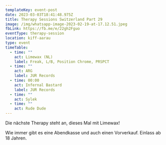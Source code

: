 ```yaml
---
templateKey: event-post
date: 2023-03-03T18:41:48.975Z
title: Therapy Sessions Switzerland Part 29
image: /img/whatsapp-image-2023-02-19-at-17.12.51.jpeg
fbLink: https://fb.me/e/22gh2Fguo
eventType: therapy-session
location: kiff-aarau
type: event
timeTable:
  - time: ""
    act: Limewax (NL)
    label: Freak, L/B, Position Chrome, PRSPCT
  - time: ""
    act: ARG
    label: JUR Records
  - time: 00:00
    act: Infernal Bastard
    label: JUR Records
  - time: ""
    act: Sylek
  - time: ""
    act: Rude Dude
---
```

Die nächste Therapy steht an, dieses Mal mit Limewax!

Wie immer gibt es eine Abendkasse und auch einen Vorverkauf. 
Einlass ab 18 Jahren.